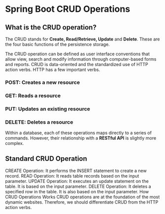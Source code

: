 # Spring Boot CRUD Operations
## What is the CRUD operation?
The CRUD stands for **Create, Read/Retrieve, Update** and **Delete**. These are the four basic functions of the persistence storage.

The CRUD operation can be defined as user interface conventions that allow view, search and modify information through computer-based forms and reports. CRUD is data-oriented and the standardized use of HTTP action verbs. HTTP has a few important verbs.

### POST: Creates a new resource
### GET: Reads a resource
### PUT: Updates an existing resource
### DELETE: Deletes a resource

Within a database, each of these operations maps directly to a series of commands. However, their relationship with a **RESTful API** is slightly more complex.

## Standard CRUD Operation
CREATE Operation: It performs the INSERT statement to create a new record.
READ Operation: It reads table records based on the input parameter.
UPDATE Operation: It executes an update statement on the table. It is based on the input parameter.
DELETE Operation: It deletes a specified row in the table. It is also based on the input parameter.
How CRUD Operations Works
CRUD operations are at the foundation of the most dynamic websites. Therefore, we should differentiate CRUD from the HTTP action verbs.
